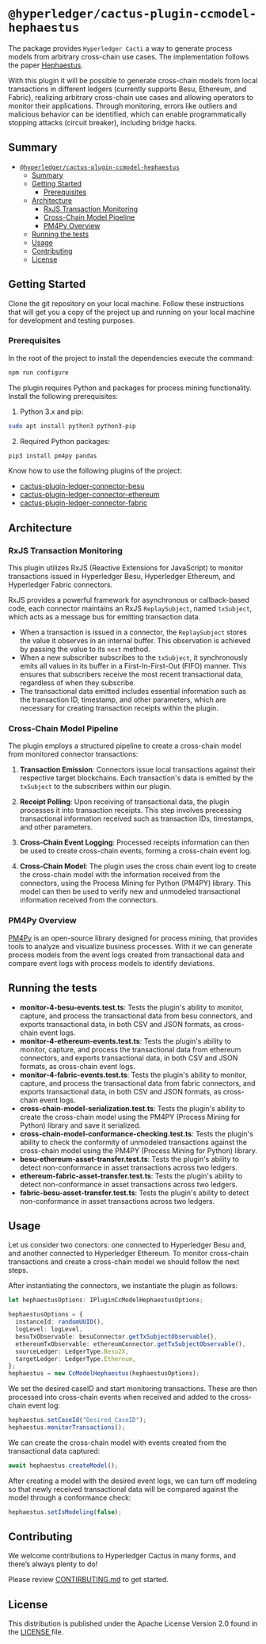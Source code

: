 # `@hyperledger/cactus-plugin-ccmodel-hephaestus`

The package provides `Hyperledger Cacti` a way to generate process models from arbitrary cross-chain use cases. The implementation follows the paper [Hephaestus](https://www.techrxiv.org/doi/full/10.36227/techrxiv.20718058.v3).

With this plugin it will be possible to generate cross-chain models from local transactions in different ledgers (currently supports Besu, Ethereum, and Fabric), realizing arbitrary cross-chain use cases and allowing operators to monitor their applications.
Through monitoring, errors like outliers and malicious behavior can be identified, which can enable programmatically stopping attacks (circuit breaker), including bridge hacks.

## Summary

- [`@hyperledger/cactus-plugin-ccmodel-hephaestus`](#hyperledgercactus-plugin-ccmodel-hephaestus)
  - [Summary](#summary)
  - [Getting Started](#getting-started)
    - [Prerequisites](#prerequisites)
  - [Architecture](#architecture)
    - [RxJS Transaction Monitoring](#rxjs-transaction-monitoring)
    - [Cross-Chain Model Pipeline](#cross-chain-model-pipeline)
    - [PM4Py Overview](#pm4py-overview)
  - [Running the tests](#running-the-tests)
  - [Usage](#usage)
  - [Contributing](#contributing)
  - [License](#license)


## Getting Started

Clone the git repository on your local machine. Follow these instructions that will get you a copy of the project up and running on your local machine for development and testing purposes.

### Prerequisites

In the root of the project to install the dependencies execute the command:
```sh
npm run configure
```

The plugin requires Python and packages for process mining functionality. Install the following prerequisites:
1. Python 3.x and pip:
```sh
sudo apt install python3 python3-pip
```
2. Required Python packages:
```sh
pip3 install pm4py pandas
```

Know how to use the following plugins of the project:

  - [cactus-plugin-ledger-connector-besu](https://github.com/hyperledger/cactus/tree/main/packages/cactus-plugin-ledger-connector-besu)
  - [cactus-plugin-ledger-connector-ethereum](https://github.com/hyperledger/cactus/tree/main/packages/cactus-plugin-ledger-connector-ethereum)
  - [cactus-plugin-ledger-connector-fabric](https://github.com/hyperledger/cactus/tree/main/packages/cactus-plugin-ledger-connector-fabric)


## Architecture

### RxJS Transaction Monitoring

This plugin utilizes RxJS (Reactive Extensions for JavaScript) to monitor transactions issued in Hyperledger Besu, Hyperledger Ethereum, and Hyperledger Fabric connectors.

RxJS provides a powerful framework for asynchronous or callback-based code, each connector maintains an RxJS `ReplaySubject`, named `txSubject`, which acts as a message bus for emitting transaction data.

- When a transaction is issued in a connector, the `ReplaySubject` stores the value it observes in an internal buffer. This observation is achieved by passing the value to its `next` method.
- When a new subscriber subscribes to the `txSubject`, it synchronously emits all values in its buffer in a First-In-First-Out (FIFO) manner. This ensures that subscribers receive the most recent transactional data, regardless of when they subscribe.
- The transactional data emitted includes essential information such as the transaction ID, timestamp, and other parameters, which are necessary for creating transaction receipts within the plugin.

### Cross-Chain Model Pipeline

The plugin employs a structured pipeline to create a cross-chain model from monitored connector transactions:

1. **Transaction Emission**: Connectors issue local transactions against their respective target blockchains. Each transaction's data is emitted by the `txSubject` to the subscribers within our plugin.

2. **Receipt Polling**: Upon receiving of transactional data, the plugin processes it into transaction receipts. This step involves precessing transactional information received such as transaction IDs, timestamps, and other parameters.

3. **Cross-Chain Event Logging**: Processed receipts information can then be used to create cross-chain events, forming a cross-chain event log.

4. **Cross-Chain Model**: The plugin uses the cross chain event log to create the cross-chain model with the information received from the connectors, using the Process Mining for Python (PM4PY) library. This model can then be used to verify new and unmodeled transactional information received from the connectors.

### PM4Py Overview

[PM4Py](https://pm4py.fit.fraunhofer.de/) is an open-source library designed for process mining, that provides tools to analyze and visualize business processes.
With it we can generate process models from the event logs created from transactional data and compare event logs with process models to identify deviations.

## Running the tests
  - **monitor-4-besu-events.test.ts**: Tests the plugin's ability to monitor, capture, and process the transactional data from besu connectors, and exports transactional data, in both CSV and JSON formats, as cross-chain event logs.
  - **monitor-4-ethereum-events.test.ts**: Tests the plugin's ability to monitor, capture, and process the transactional data from ethereum connectors, and exports transactional data, in both CSV and JSON formats, as cross-chain event logs.
  - **monitor-4-fabric-events.test.ts**: Tests the plugin's ability to monitor, capture, and process the transactional data from fabric connectors, and exports transactional data, in both CSV and JSON formats, as cross-chain event logs.
  - **cross-chain-model-serialization.test.ts**: Tests the plugin's ability to create the cross-chain model using the PM4PY (Process Mining for Python) library and save it serialized.
  - **cross-chain-model-conformance-checking.test.ts**: Tests the plugin's ability to check the conformity of unmodeled transactions against the cross-chain model using the PM4PY (Process Mining for Python) library.
  - **besu-ethereum-asset-transfer.test.ts**: Tests the plugin's ability to detect non-conformance in asset transactions across two ledgers. 
  - **ethereum-fabric-asset-transfer.test.ts**: Tests the plugin's ability to detect non-conformance in asset transactions across two ledgers.
  - **fabric-besu-asset-transfer.test.ts**: Tests the plugin's ability to detect non-conformance in asset transactions across two ledgers.

## Usage
Let us consider two conectors: one connected to Hyperledger Besu and, and another connected to Hyperledger Ethereum. To monitor cross-chain transactions and create a cross-chain model we should follow the next steps.

After instantiating the connectors, we instantiate the plugin as follows:
```typescript
let hephaestusOptions: IPluginCcModelHephaestusOptions;

hephaestusOptions = {
  instanceId: randomUUID(),
  logLevel: logLevel,
  besuTxObservable: besuConnector.getTxSubjectObservable(),
  ethereumTxObservable: ethereumConnector.getTxSubjectObservable(),
  sourceLedger: LedgerType.Besu2X,
  targetLedger: LedgerType.Ethereum,
};
hephaestus = new CcModelHephaestus(hephaestusOptions);
```

We set the desired caseID and start monitoring transactions. These are then processed into cross-chain events when received and added to the cross-chain event log:

```typescript
hephaestus.setCaseId("Desired_CaseID");
hephaestus.monitorTransactions();
```

We can create the cross-chain model with events created from the transactional data captured:

```typescript
await hephaestus.createModel();
```

After creating a model with the desired event logs, we can turn off modeling so that newly received transactional data will be compared against the model through a conformance check:

```typescript
hephaestus.setIsModeling(false);
```

## Contributing
We welcome contributions to Hyperledger Cactus in many forms, and there’s always plenty to do!

Please review [CONTIRBUTING.md](https://github.com/hyperledger/cactus/blob/main/CONTRIBUTING.md "CONTIRBUTING.md") to get started.

## License
This distribution is published under the Apache License Version 2.0 found in the [LICENSE ](https://github.com/hyperledger/cactus/blob/main/LICENSE "LICENSE ")file.